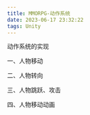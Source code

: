 ```yaml
---
title: MMORPG-动作系统
date: 2023-06-17 23:32:22
tags: Unity
---
```


动作系统的实现

<!-- more -->

一、人物移动

二、人物转向

三、人物跳跃、攻击

四、人物移动动画

